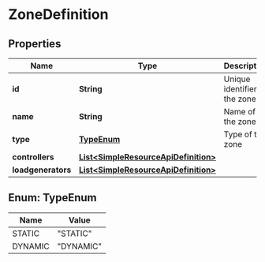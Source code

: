 # ZoneDefinition

## Properties
Name | Type | Description | Notes
------------ | ------------- | ------------- | -------------
**id** | **String** | Unique identifier of the zone |  [optional]
**name** | **String** | Name of the zone |  [optional]
**type** | [**TypeEnum**](#TypeEnum) | Type of the zone |  [optional]
**controllers** | [**List&lt;SimpleResourceApiDefinition&gt;**](SimpleResourceApiDefinition.md) |  |  [optional]
**loadgenerators** | [**List&lt;SimpleResourceApiDefinition&gt;**](SimpleResourceApiDefinition.md) |  |  [optional]

<a name="TypeEnum"></a>
## Enum: TypeEnum
Name | Value
---- | -----
STATIC | &quot;STATIC&quot;
DYNAMIC | &quot;DYNAMIC&quot;
